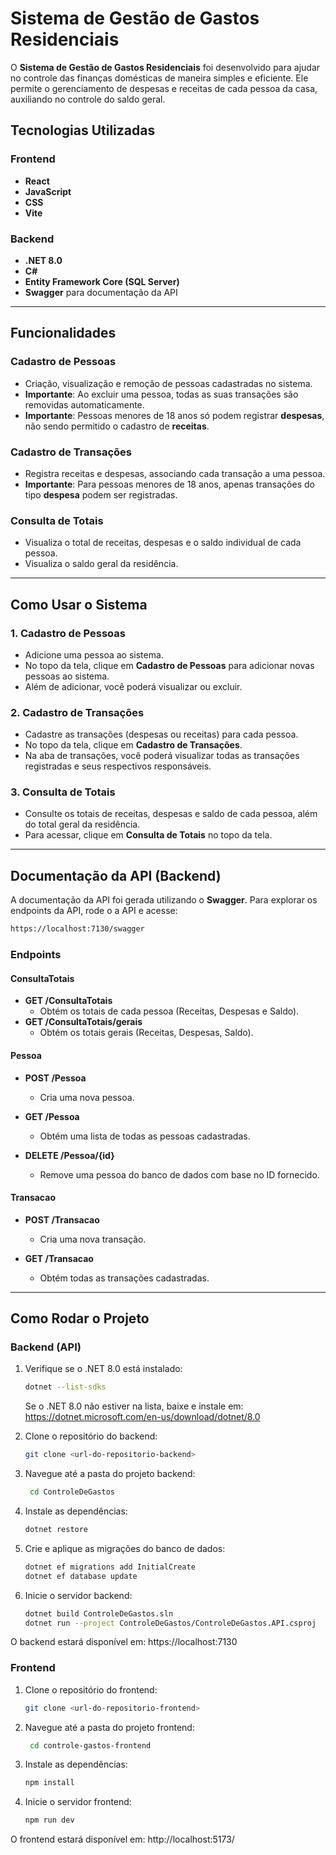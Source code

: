 # Sistema de Gestão de Gastos Residenciais

O **Sistema de Gestão de Gastos Residenciais** foi desenvolvido para ajudar no controle das finanças domésticas de maneira simples e eficiente. Ele permite o gerenciamento de despesas e receitas de cada pessoa da casa, auxiliando no controle do saldo geral.

## Tecnologias Utilizadas

### Frontend

- **React**
- **JavaScript**
- **CSS**
- **Vite**

### Backend

- **.NET 8.0**
- **C#**
- **Entity Framework Core (SQL Server)**
- **Swagger** para documentação da API

---

## Funcionalidades

### Cadastro de Pessoas

- Criação, visualização e remoção de pessoas cadastradas no sistema.
- **Importante**: Ao excluir uma pessoa, todas as suas transações são removidas automaticamente.
- **Importante**: Pessoas menores de 18 anos só podem registrar **despesas**, não sendo permitido o cadastro de **receitas**.

### Cadastro de Transações

- Registra receitas e despesas, associando cada transação a uma pessoa.
- **Importante**: Para pessoas menores de 18 anos, apenas transações do tipo **despesa** podem ser registradas.

### Consulta de Totais

- Visualiza o total de receitas, despesas e o saldo individual de cada pessoa.
- Visualiza o saldo geral da residência.

---

## Como Usar o Sistema

### 1. Cadastro de Pessoas

- Adicione uma pessoa ao sistema.
- No topo da tela, clique em **Cadastro de Pessoas** para adicionar novas pessoas ao sistema.
- Além de adicionar, você poderá visualizar ou excluir.

### 2. Cadastro de Transações

- Cadastre as transações (despesas ou receitas) para cada pessoa.
- No topo da tela, clique em **Cadastro de Transações**.
- Na aba de transações, você poderá visualizar todas as transações registradas e seus respectivos responsáveis.

### 3. Consulta de Totais

- Consulte os totais de receitas, despesas e saldo de cada pessoa, além do total geral da residência.
- Para acessar, clique em **Consulta de Totais** no topo da tela.

---

## Documentação da API (Backend)

A documentação da API foi gerada utilizando o **Swagger**. Para explorar os endpoints da API, rode o a API e acesse:

```bash
https://localhost:7130/swagger
```

### Endpoints

#### ConsultaTotais

- **GET /ConsultaTotais**
  - Obtém os totais de cada pessoa (Receitas, Despesas e Saldo).
- **GET /ConsultaTotais/gerais**
  - Obtém os totais gerais (Receitas, Despesas, Saldo).

#### Pessoa

- **POST /Pessoa**

  - Cria uma nova pessoa.

- **GET /Pessoa**

  - Obtém uma lista de todas as pessoas cadastradas.

- **DELETE /Pessoa/{id}**
  - Remove uma pessoa do banco de dados com base no ID fornecido.

#### Transacao

- **POST /Transacao**

  - Cria uma nova transação.

- **GET /Transacao**
  - Obtém todas as transações cadastradas.

---

## Como Rodar o Projeto

### Backend (API)

1. Verifique se o .NET 8.0 está instalado:
   ```bash
   dotnet --list-sdks
   ```
   Se o .NET 8.0 não estiver na lista, baixe e instale em:
   https://dotnet.microsoft.com/en-us/download/dotnet/8.0
2. Clone o repositório do backend:
   ```bash
   git clone <url-do-repositorio-backend>
   ```
3. Navegue até a pasta do projeto backend:
   ```bash
    cd ControleDeGastos
   ```
4. Instale as dependências:

   ```bash
   dotnet restore
   ```
5. Crie e aplique as migrações do banco de dados:
   ```bash
   dotnet ef migrations add InitialCreate
   dotnet ef database update
   ```
6. Inicie o servidor backend:
   ```bash
   dotnet build ControleDeGastos.sln
   dotnet run --project ControleDeGastos/ControleDeGastos.API.csproj
   ```

O backend estará disponível em: https://localhost:7130

### Frontend

1. Clone o repositório do frontend:
   ```bash
   git clone <url-do-repositorio-frontend>
   ```
2. Navegue até a pasta do projeto frontend:
   ```bash
    cd controle-gastos-frontend
   ```
3. Instale as dependências:
   ```bash
   npm install
   ```
4. Inicie o servidor frontend:
   ```bash
   npm run dev
   ```

O frontend estará disponível em: http://localhost:5173/
